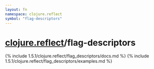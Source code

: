 ```yaml
---
layout: fn
namespace: clojure.reflect
symbol: "flag-descriptors"
---
```


# [clojure.reflect](../)/flag-descriptors

{% include 1.5.1/clojure.reflect/flag_descriptors/docs.md %}
{% include 1.5.1/clojure.reflect/flag_descriptors/examples.md %}

